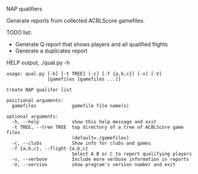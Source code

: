 NAP qualifiers

Generate reports from collected ACBLScore gamefiles.

TODO list:

* Generate Q report that shows players and all qualified flights
* Generate a duplicates report

HELP output, ./qual.py -h

    usage: qual.py [-h] [-t TREE] [-c] [-f {a,b,c}] [-v] [-V]
                   [gamefiles [gamefiles ...]]

    Create NAP qualifer list

    positional arguments:
      gamefiles             gamefile file name(s)

    optional arguments:
      -h, --help            show this help message and exit
      -t TREE, --tree TREE  top directory of a tree of ACBLScore game files
                            (default=./gamefiles)
      -c, --clubs           Show info for clubs and games
      -f {a,b,c}, --flight {a,b,c}
                            Select A B or C to report qualifying players
      -v, --verbose         Include more verbose information in reports
      -V, --version         show program's version number and exit
